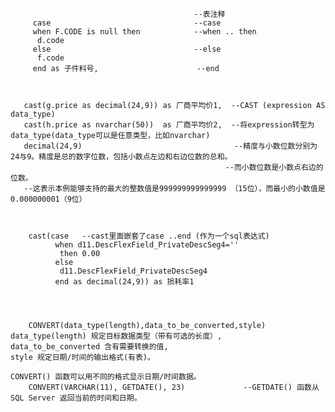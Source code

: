                                              --表注释
         case                                --case 
         when F.CODE is null then            --when .. then 
          d.code                                         
         else                                --else 
          f.code
         end as 子件料号,                      --end
		 
	                                  
                                    
       cast(g.price as decimal(24,9)) as 厂商平均价1,  --CAST (expression AS data_type)
       cast(h.price as nvarchar(50))  as 厂商平均价2,  --将expression转型为data_type(data_type可以是任意类型，比如nvarchar)
       decimal(24,9)                                  --精度与小数位数分别为24与9。精度是总的数字位数，包括小数点左边和右边位数的总和。
	                                                --而小数位数是小数点右边的位数。
       --这表示本例能够支持的最大的整数值是999999999999999 （15位），而最小的小数值是0.000000001（9位）
													
                          
                          
		cast(case   --cast里面嵌套了case ..end (作为一个sql表达式)                              
			  when d11.DescFlexField_PrivateDescSeg4='' 
			   then 0.00                                     
			  else  
			   d11.DescFlexField_PrivateDescSeg4 
			  end as decimal(24,9)) as 损耗率1
			  
        
        
        
        CONVERT(data_type(length),data_to_be_converted,style)             
	data_type(length) 规定目标数据类型（带有可选的长度）,
	data_to_be_converted 含有需要转换的值,
	style 规定日期/时间的输出格式(有表)。
		
	CONVERT() 函数可以用不同的格式显示日期/时间数据。
        CONVERT(VARCHAR(11), GETDATE(), 23)             --GETDATE() 函数从 SQL Server 返回当前的时间和日期。

